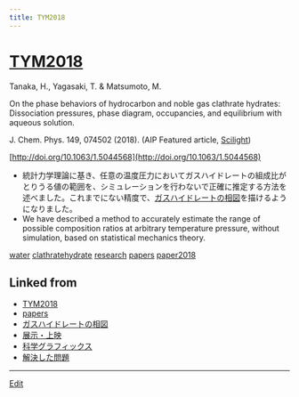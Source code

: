 ```yaml
---
title: TYM2018
---
```

# [TYM2018](/TYM2018)

Tanaka, H., Yagasaki, T. & Matsumoto, M.

On the phase behaviors of hydrocarbon and noble gas clathrate hydrates: Dissociation pressures, phase diagram, occupancies, and equilibrium with aqueous solution. 

J. Chem. Phys. 149, 074502 (2018). (AIP Featured article, [Scilight](http://doi.org/10.1063/1.5051832))

[http://doi.org/10.1063/1.5044568](http://doi.org/10.1063/1.5044568)


* 統計力学理論に基き、任意の温度圧力においてガスハイドレートの組成比がとりうる値の範囲を、シミュレーションを行わないで正確に推定する方法を述べました。これまでにない精度で、[ガスハイドレートの相図](/ガスハイドレートの相図)を描けるようになりました。
* We have described a method to accurately estimate the range of possible composition ratios at arbitrary temperature pressure, without simulation, based on statistical mechanics theory.

[](https://aip.scitation.org/na101/home/literatum/publisher/aip/journals/content/sci/2018/sci.2018.2018.issue-33/1.5051832/20180816/images/large/1.5051832.figures.online.f1.jpeg)



[water](/water) [clathratehydrate](/clathratehydrate) [research](/research) [papers](/papers) [paper2018](/paper2018)



## Linked from

* [TYM2018](/TYM2018)
* [papers](/papers)
* [ガスハイドレートの相図](/ガスハイドレートの相図)
* [展示・上映](/展示・上映)
* [科学グラフィックス](/科学グラフィックス)
* [解決した問題](/解決した問題)


----
[Edit](https://github.com/vitroid/vitroid.github.io/edit/master/MD/TYM2018.md)
